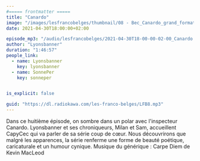 ```yaml
---
#===== frontmatter =====
title: "Canardo"
image: "/images/lesfrancobelges/thumbnail/08 - Bec_Canardo_grand_format.jpg"
date: 2021-04-30T18:00:00+02:00

episode_mp3: "/audio/lesfrancobelges/2021-04-30T18-00-00-02-00_Canardo.mp3"
author: "Lyonsbanner"
duration: "1:46:57"
people_link: 
  - name: Lyonsbanner
    key: lyonsbanner
  - name: SonnePer
    key: sonneper


is_explicit: false

guid: "https://dl.radiokawa.com/les-franco-belges/LFB8.mp3"
---
```


<PodcastHeader/>

<!-- ECRIRE LA DESCRIPTION DE L'EPISODE SOUS CETTE LIGNE -->
Dans ce huitième épisode, on sombre dans un polar avec l'inspecteur Canardo. Lyonsbanner et ses chroniqueurs, Milan et Sam, accueillent CapyCec qui va parler de sa série coup de cœur. Nous découvrirons que malgré les apparences, la série renferme une forme de beauté poétique, caricaturale et un humour cynique. Musique du générique : Carpe Diem de Kevin MacLeod

